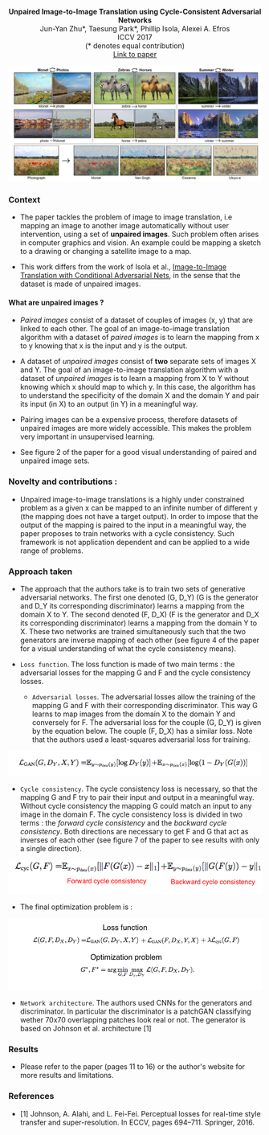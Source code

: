 <p align="center">
<b>Unpaired Image-to-Image Translation using Cycle-Consistent Adversarial Networks</b><br>
Jun-Yan Zhu*, Taesung Park*, Phillip Isola, Alexei A. Efros<br>
ICCV 2017<br>
(* denotes equal contribution) <br>
<a href="https://junyanz.github.io/CycleGAN/">Link to paper</a>
</p>

![Examples of image to image translation](https://github.com/antoinetlc/paper_summaries/blob/master/Papers/Unpaired_Image-to-Image_Translation_using_Cycle-Consistent_Adversarial_Networks_Zhu_et_al_ICCV_2017/Images/teaser.png)

### Context 

* The paper tackles the problem of image to image translation, i.e mapping an image to another image automatically without user intervention, using a set of **unpaired images**. Such problem often arises in computer graphics and vision. An example could be mapping a sketch to a drawing or changing a satellite image to a map.

* This work differs from the work of Isola et al., [Image-to-Image Translation with Conditional Adversarial Nets](https://github.com/antoinetlc/paper_summaries/blob/master/Papers/Image-to-Image_Translation_with_Conditional_Adversarial_Nets_Isola_et_al_CVPR17/Pix2Pix.md), in the sense that the dataset is made of unpaired images.

#### What are unpaired images ?

* *Paired images* consist of a dataset of couples of images (x, y) that are linked to each other. The goal of an image-to-image translation algorithm with a dataset of *paired images* is to learn the mapping from x to y knowing that x is the input and y is the output.

* A dataset of *unpaired images* consist of **two** separate sets of images X and Y. The goal of an image-to-image translation algorithm with a dataset of *unpaired images* is to learn a mapping from X to Y without knowing which x should map to which y. In this case, the algorithm has to understand the specificity of the domain X and the domain Y and pair its input (in X) to an output (in Y) in a meaningful way.

* Pairing images can be a expensive process, therefore datasets of unpaired images are more widely accessible. This makes the problem very important in unsupervised learning.

* See figure 2 of the paper for a good visual understanding of paired and unpaired image sets.

### Novelty and contributions :

* Unpaired image-to-image translations is a highly under constrained problem as a given x can be mapped to an infinite number of different y (the mapping does not have a target output). In order to impose that the output of the mapping is paired to the input in a meaningful way, the paper proposes to train networks with a cycle consistency. Such framework is not application dependent and can be applied to a wide range of problems. 

### Approach taken

* The approach that the authors take is to train two sets of generative adversarial networks. The first one denoted (G, D_Y) (G is the generator and D_Y its corresponding discriminator) learns a mapping from the domain X to Y. The second denoted (F, D_X) (F is the generator and D_X its corresponding discriminator) learns a mapping from the domain Y to X. These two networks are trained simultaneously such that the two generators are inverse mapping of each other (see figure 4 of the paper for a visual understanding of what the cycle consistency means).

* `Loss function`. The loss function is made of two main terms : the adversarial losses for the mapping G and F and the cycle consistency losses.

  * `Adversarial losses`. The adversarial losses allow the training of the mapping G and F with their corresponding discriminator. This way G learns to map images from the domain X to the domain Y and conversely for F. The adversarial loss for the couple (G, D_Y) is given by the equation below. The couple (F, D_X) has a similar loss. Note that the authors used a least-squares adversarial loss for training.

![Adversarial loss](https://github.com/antoinetlc/paper_summaries/blob/master/Papers/Unpaired_Image-to-Image_Translation_using_Cycle-Consistent_Adversarial_Networks_Zhu_et_al_ICCV_2017/Images/adversarial_loss.png)

  * `Cycle consistency`.  The cycle consistency loss is necessary, so that the mapping G and F try to pair their input and output in a meaningful way. Without cycle consistency the mapping G could match an input to any image in the domain F. The cycle consistency loss is divided in two terms : the *forward cycle consistency* and the *backward cycle consistency*. Both directions are necessary to get F and G that act as inverses of each other (see figure 7 of the paper to see results with only a single direction).

![Cycle consistency loss](https://github.com/antoinetlc/paper_summaries/blob/master/Papers/Unpaired_Image-to-Image_Translation_using_Cycle-Consistent_Adversarial_Networks_Zhu_et_al_ICCV_2017/Images/cycle_consistency.png)

* The final optimization problem is :

![Optimization problem](https://github.com/antoinetlc/paper_summaries/blob/master/Papers/Unpaired_Image-to-Image_Translation_using_Cycle-Consistent_Adversarial_Networks_Zhu_et_al_ICCV_2017/Images/optimization_problem.png)

* `Network architecture`. The authors used CNNs for the generators and discriminator. In particular the discriminator is a patchGAN classifying wether 70x70 overlapping patches look real or not. The generator is based on Johnson et al. architecture [1]

### Results

* Please refer to the paper (pages 11 to 16) or the author's website for more results and limitations.

### References

* [1] Johnson, A. Alahi, and L. Fei-Fei. Perceptual losses for real-time style transfer and super-resolution. In ECCV, pages 694–711. Springer, 2016.
